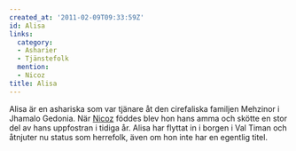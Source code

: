 ```yaml
---
created_at: '2011-02-09T09:33:59Z'
id: Alisa
links:
  category:
  - Asharier
  - Tjänstefolk
  mention:
  - Nicoz
title: Alisa
---
```


Alisa är en ashariska som var tjänare åt den cirefaliska familjen Mehzinor i Jhamalo Gedonia. När
[Nicoz] föddes blev hon hans amma och skötte en stor del av hans uppfostran i tidiga år. Alisa har
flyttat in i borgen i Val Timan och åtnjuter nu status som herrefolk, även om hon inte har en
egentlig titel.

  [Nicoz]: Nicoz